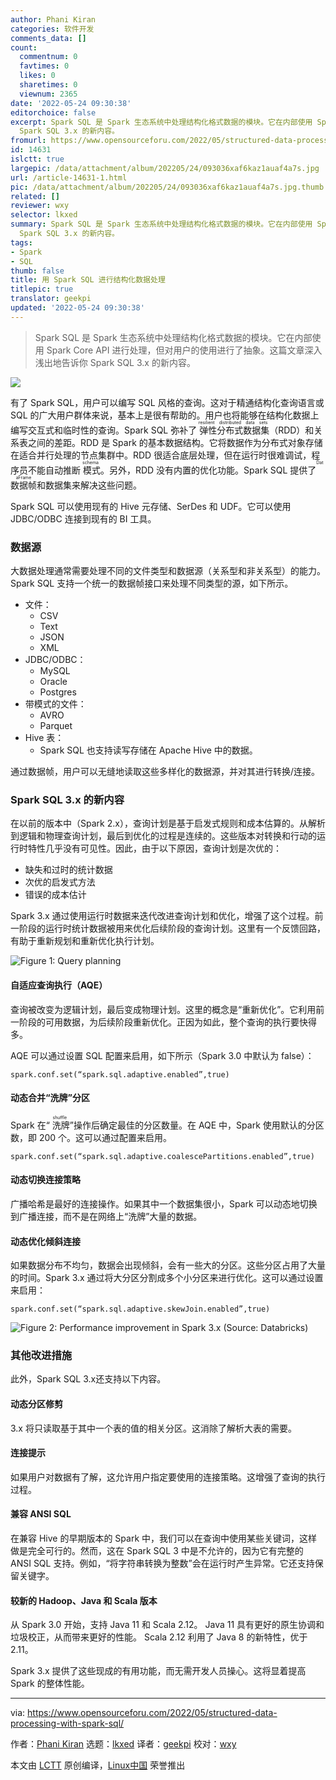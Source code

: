 ```yaml
---
author: Phani Kiran
categories: 软件开发
comments_data: []
count:
  commentnum: 0
  favtimes: 0
  likes: 0
  sharetimes: 0
  viewnum: 2365
date: '2022-05-24 09:30:38'
editorchoice: false
excerpt: Spark SQL 是 Spark 生态系统中处理结构化格式数据的模块。它在内部使用 Spark Core API 进行处理，但对用户的使用进行了抽象。这篇文章深入浅出地告诉你
  Spark SQL 3.x 的新内容。
fromurl: https://www.opensourceforu.com/2022/05/structured-data-processing-with-spark-sql/
id: 14631
islctt: true
largepic: /data/attachment/album/202205/24/093036xaf6kaz1auaf4a7s.jpg
url: /article-14631-1.html
pic: /data/attachment/album/202205/24/093036xaf6kaz1auaf4a7s.jpg.thumb.jpg
related: []
reviewer: wxy
selector: lkxed
summary: Spark SQL 是 Spark 生态系统中处理结构化格式数据的模块。它在内部使用 Spark Core API 进行处理，但对用户的使用进行了抽象。这篇文章深入浅出地告诉你
  Spark SQL 3.x 的新内容。
tags:
- Spark
- SQL
thumb: false
title: 用 Spark SQL 进行结构化数据处理
titlepic: true
translator: geekpi
updated: '2022-05-24 09:30:38'
---
```



> 
> Spark SQL 是 Spark 生态系统中处理结构化格式数据的模块。它在内部使用 Spark Core API 进行处理，但对用户的使用进行了抽象。这篇文章深入浅出地告诉你 Spark SQL 3.x 的新内容。
> 
> 
> 


![](/data/attachment/album/202205/24/093036xaf6kaz1auaf4a7s.jpg)


有了 Spark SQL，用户可以编写 SQL 风格的查询。这对于精通结构化查询语言或 SQL 的广大用户群体来说，基本上是很有帮助的。用户也将能够在结构化数据上编写交互式和临时性的查询。Spark SQL 弥补了<ruby> 弹性分布式数据集 <rt>  resilient distributed data sets </rt></ruby>（RDD）和关系表之间的差距。RDD 是 Spark 的基本数据结构。它将数据作为分布式对象存储在适合并行处理的节点集群中。RDD 很适合底层处理，但在运行时很难调试，程序员不能自动推断<ruby> 模式 <rt>  schema </rt></ruby>。另外，RDD 没有内置的优化功能。Spark SQL 提供了<ruby> 数据帧 <rt>  DataFrame </rt></ruby>和数据集来解决这些问题。


Spark SQL 可以使用现有的 Hive 元存储、SerDes 和 UDF。它可以使用 JDBC/ODBC 连接到现有的 BI 工具。


### 数据源


大数据处理通常需要处理不同的文件类型和数据源（关系型和非关系型）的能力。Spark SQL 支持一个统一的数据帧接口来处理不同类型的源，如下所示。


* 文件：
	+ CSV
	+ Text
	+ JSON
	+ XML
* JDBC/ODBC：
	+ MySQL
	+ Oracle
	+ Postgres
* 带模式的文件：
	+ AVRO
	+ Parquet
* Hive 表：
	+ Spark SQL 也支持读写存储在 Apache Hive 中的数据。


通过数据帧，用户可以无缝地读取这些多样化的数据源，并对其进行转换/连接。


### Spark SQL 3.x 的新内容


在以前的版本中（Spark 2.x），查询计划是基于启发式规则和成本估算的。从解析到逻辑和物理查询计划，最后到优化的过程是连续的。这些版本对转换和行动的运行时特性几乎没有可见性。因此，由于以下原因，查询计划是次优的：


* 缺失和过时的统计数据
* 次优的启发式方法
* 错误的成本估计


Spark 3.x 通过使用运行时数据来迭代改进查询计划和优化，增强了这个过程。前一阶段的运行时统计数据被用来优化后续阶段的查询计划。这里有一个反馈回路，有助于重新规划和重新优化执行计划。


![Figure 1: Query planning](/data/attachment/album/202205/24/093039bgv1g1kw54xbk211.jpg)


#### 自适应查询执行（AQE）


查询被改变为逻辑计划，最后变成物理计划。这里的概念是“重新优化”。它利用前一阶段的可用数据，为后续阶段重新优化。正因为如此，整个查询的执行要快得多。


AQE 可以通过设置 SQL 配置来启用，如下所示（Spark 3.0 中默认为 false）：



```
spark.conf.set(“spark.sql.adaptive.enabled”,true)

```

#### 动态合并“洗牌”分区


Spark 在“<ruby> 洗牌 <rt>  shuffle </rt></ruby>”操作后确定最佳的分区数量。在 AQE 中，Spark 使用默认的分区数，即 200 个。这可以通过配置来启用。



```
spark.conf.set(“spark.sql.adaptive.coalescePartitions.enabled”,true)

```

#### 动态切换连接策略


广播哈希是最好的连接操作。如果其中一个数据集很小，Spark 可以动态地切换到广播连接，而不是在网络上“洗牌”大量的数据。


#### 动态优化倾斜连接


如果数据分布不均匀，数据会出现倾斜，会有一些大的分区。这些分区占用了大量的时间。Spark 3.x 通过将大分区分割成多个小分区来进行优化。这可以通过设置来启用：



```
spark.conf.set(“spark.sql.adaptive.skewJoin.enabled”,true)

```

![Figure 2: Performance improvement in Spark 3.x (Source: Databricks)](/data/attachment/album/202205/24/093039mz91rb31jiyt3qjc.jpg)


### 其他改进措施


此外，Spark SQL 3.x还支持以下内容。


#### 动态分区修剪


3.x 将只读取基于其中一个表的值的相关分区。这消除了解析大表的需要。


#### 连接提示


如果用户对数据有了解，这允许用户指定要使用的连接策略。这增强了查询的执行过程。


#### 兼容 ANSI SQL


在兼容 Hive 的早期版本的 Spark 中，我们可以在查询中使用某些关键词，这样做是完全可行的。然而，这在 Spark SQL 3 中是不允许的，因为它有完整的 ANSI SQL 支持。例如，“将字符串转换为整数”会在运行时产生异常。它还支持保留关键字。


#### 较新的 Hadoop、Java 和 Scala 版本


从 Spark 3.0 开始，支持 Java 11 和 Scala 2.12。 Java 11 具有更好的原生协调和垃圾校正，从而带来更好的性能。 Scala 2.12 利用了 Java 8 的新特性，优于 2.11。


Spark 3.x 提供了这些现成的有用功能，而无需开发人员操心。这将显着提高 Spark 的整体性能。




---


via: <https://www.opensourceforu.com/2022/05/structured-data-processing-with-spark-sql/>


作者：[Phani Kiran](https://www.opensourceforu.com/author/phani-kiran/) 选题：[lkxed](https://github.com/lkxed) 译者：[geekpi](https://github.com/geekpi) 校对：[wxy](https://github.com/wxy)


本文由 [LCTT](https://github.com/LCTT/TranslateProject) 原创编译，[Linux中国](https://linux.cn/) 荣誉推出